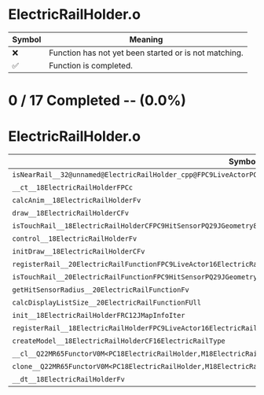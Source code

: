 # ElectricRailHolder.o
| Symbol | Meaning 
| ------------- | ------------- 
| :x: | Function has not yet been started or is not matching. 
| :white_check_mark: | Function is completed. 


# 0 / 17 Completed -- (0.0%)
# ElectricRailHolder.o
| Symbol | Decompiled? |
| ------------- | ------------- |
| `isNearRail__32@unnamed@ElectricRailHolder_cpp@FPC9LiveActorPC9HitSensorPQ29JGeometry8TVec3<f>PQ29JGeometry8TVec3<f>` | :x: |
| `__ct__18ElectricRailHolderFPCc` | :x: |
| `calcAnim__18ElectricRailHolderFv` | :x: |
| `draw__18ElectricRailHolderCFv` | :x: |
| `isTouchRail__18ElectricRailHolderCFPC9HitSensorPQ29JGeometry8TVec3<f>PQ29JGeometry8TVec3<f>` | :x: |
| `control__18ElectricRailHolderFv` | :x: |
| `initDraw__18ElectricRailHolderCFv` | :x: |
| `registerRail__20ElectricRailFunctionFPC9LiveActor16ElectricRailType` | :x: |
| `isTouchRail__20ElectricRailFunctionFPC9HitSensorPQ29JGeometry8TVec3<f>PQ29JGeometry8TVec3<f>` | :x: |
| `getHitSensorRadius__20ElectricRailFunctionFv` | :x: |
| `calcDisplayListSize__20ElectricRailFunctionFUll` | :x: |
| `init__18ElectricRailHolderFRC12JMapInfoIter` | :x: |
| `registerRail__18ElectricRailHolderFPC9LiveActor16ElectricRailType` | :x: |
| `createModel__18ElectricRailHolderCF16ElectricRailType` | :x: |
| `__cl__Q22MR65FunctorV0M<PC18ElectricRailHolder,M18ElectricRailHolderFPCvPCv_v>CFv` | :x: |
| `clone__Q22MR65FunctorV0M<PC18ElectricRailHolder,M18ElectricRailHolderFPCvPCv_v>CFP7JKRHeap` | :x: |
| `__dt__18ElectricRailHolderFv` | :x: |
